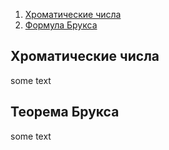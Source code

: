 1. [Хроматические числа](#chromo)
2. [Формула Брукса](#brooks)


## Хроматические числа <a name="chromo"></a>
some text

## Теорема Брукса <a name="brooks"></a>
some text